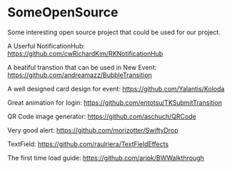 # SomeOpenSource

Some interesting open source project that could be used for our project.

A Userful NotificationHub:
https://github.com/cwRichardKim/RKNotificationHub

A beatiful transtion that can be used in New Event:
https://github.com/andreamazz/BubbleTransition

A well designed card design for event:
https://github.com/Yalantis/Koloda

Great animation for login:
https://github.com/entotsu/TKSubmitTransition

QR Code image generator:
https://github.com/aschuch/QRCode

Very good alert:
https://github.com/morizotter/SwiftyDrop

TextField:
https://github.com/raulriera/TextFieldEffects

The first time load guide:
https://github.com/ariok/BWWalkthrough
